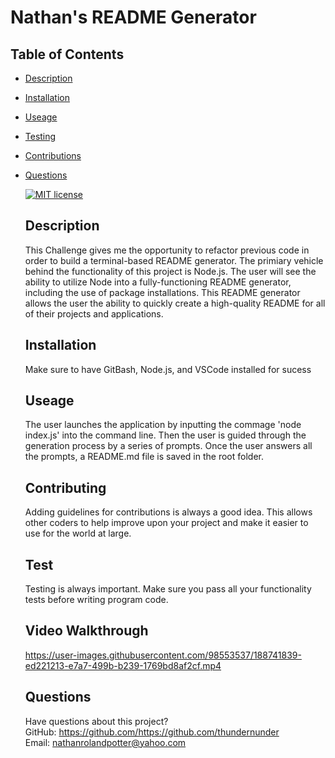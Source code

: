 # Nathan's README Generator

## Table of Contents
* [Description](#description)
* [Installation](#installation)
* [Useage](#useage)
* [Testing](#test)
* [Contributions](#contribution)
* [Questions](#questions)

  [![MIT license](https://img.shields.io/badge/License-MIT-blue.svg)](undefined)

  ## Description 
  This Challenge gives me the opportunity to refactor previous code in order to build a terminal-based README generator. The primiary vehicle behind the functionality of this project is Node.js. The user will see the ability to utilize Node into a fully-functioning README generator, including the use of package installations. This README generator allows the user the ability to quickly create a high-quality README for all of their projects and applications.

  ## Installation 
  Make sure to have GitBash, Node.js, and VSCode installed for sucess

  ## Useage
  The user launches the application by inputting the commage 'node index.js' into the command line. Then the user is guided through the generation process by a series of prompts. Once the user answers all the prompts, a README.md file is saved in the root folder.

  ## Contributing
  Adding guidelines for contributions is always a good idea. This allows other coders to help improve upon your project and make it easier to use for the world at large.

  ## Test
  Testing is always important. Make sure you pass all your functionality tests before writing program code. 

  ## Video Walkthrough
  

  https://user-images.githubusercontent.com/98553537/188741839-ed221213-e7a7-499b-b239-1769bd8af2cf.mp4


  ## Questions
  Have questions about this project?  
  GitHub: https://github.com/https://github.com/thundernunder  
  Email: nathanrolandpotter@yahoo.com
